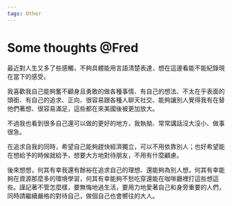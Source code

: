 ```yaml
---
tags: Other
---
```


# Some thoughts @Fred

最近對人生又多了些感觸，不夠具體能用言語清楚表達，想在這邊看能不能紀錄現在當下的感受。

我喜歡我自己能夠奮不顧身且勇敢的做各種事情、有自己的想法、不太在乎表面的頭銜、有自己的追求、正向、很容易跟各種人聊天社交、能夠讓別人覺得我有在替他們著想、很容易滿足，這些都在來美國後被更加放大。

不過我也看到很多自己還可以做的更好的地方，我執拗、常常講話沒大沒小、做事很急。

在追求自我的同時，希望自己能夠趕快經濟獨立，可以不用依靠別人；也好希望能在想給予的時候就給予，想要大方地對待朋友，不用有什麼顧慮。

後來想想，何其有幸我還有餘裕在追求自己的理想、還能夠為別人想，何其有幸能夠在資源那麼多的環境學習，何其有幸能夠不愁吃穿還能在咖啡廳裡打這些想這些。謹記著不管怎麼樣，要無悔地過生活，要用力地愛著自己和身旁重要的人們，同時請繼續嚴格的對待自己，做個自己也會嚮往的大人。

